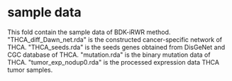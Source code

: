 # sample data
This fold contain the sample data of BDK-iRWR method.
"THCA_diff_Dawn_net.rda" is the constructed cancer-specific network of
THCA.
"THCA_seeds.rda" is the seeds genes obtained from DisGeNet and CGC database
of THCA.
"mutation.rda" is the binary mutation data of THCA.
"tumor_exp_nodup0.rda" is the processed expression data THCA tumor
samples.
